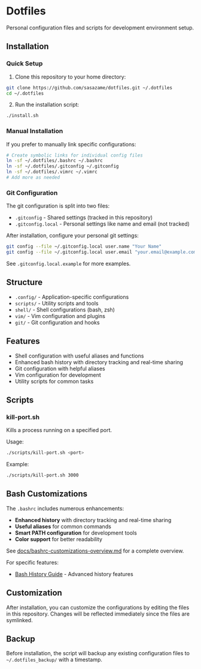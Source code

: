 # Dotfiles

Personal configuration files and scripts for development environment setup.

## Installation

### Quick Setup

1. Clone this repository to your home directory:
```bash
git clone https://github.com/sasazame/dotfiles.git ~/.dotfiles
cd ~/.dotfiles
```

2. Run the installation script:
```bash
./install.sh
```

### Manual Installation

If you prefer to manually link specific configurations:

```bash
# Create symbolic links for individual config files
ln -sf ~/.dotfiles/.bashrc ~/.bashrc
ln -sf ~/.dotfiles/.gitconfig ~/.gitconfig
ln -sf ~/.dotfiles/.vimrc ~/.vimrc
# Add more as needed
```

### Git Configuration

The git configuration is split into two files:
- `.gitconfig` - Shared settings (tracked in this repository)
- `.gitconfig.local` - Personal settings like name and email (not tracked)

After installation, configure your personal git settings:
```bash
git config --file ~/.gitconfig.local user.name "Your Name"
git config --file ~/.gitconfig.local user.email "your.email@example.com"
```

See `.gitconfig.local.example` for more examples.

## Structure

- `.config/` - Application-specific configurations
- `scripts/` - Utility scripts and tools
- `shell/` - Shell configurations (bash, zsh)
- `vim/` - Vim configuration and plugins
- `git/` - Git configuration and hooks

## Features

- Shell configuration with useful aliases and functions
- Enhanced bash history with directory tracking and real-time sharing
- Git configuration with helpful aliases
- Vim configuration for development
- Utility scripts for common tasks

## Scripts

### kill-port.sh
Kills a process running on a specified port.

Usage:
```bash
./scripts/kill-port.sh <port>
```

Example:
```bash
./scripts/kill-port.sh 3000
```

## Bash Customizations

The `.bashrc` includes numerous enhancements:

- **Enhanced history** with directory tracking and real-time sharing
- **Useful aliases** for common commands
- **Smart PATH configuration** for development tools
- **Color support** for better readability

See [docs/bashrc-customizations-overview.md](docs/bashrc-customizations-overview.md) for a complete overview.

For specific features:
- [Bash History Guide](docs/bash-history-guide.md) - Advanced history features

## Customization

After installation, you can customize the configurations by editing the files in this repository. Changes will be reflected immediately since the files are symlinked.

## Backup

Before installation, the script will backup any existing configuration files to `~/.dotfiles_backup/` with a timestamp.